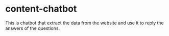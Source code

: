 # content-chatbot
This is chatbot that extract the data from the website and use it to reply the answers of the questions.

